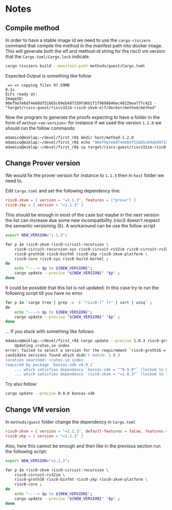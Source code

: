 # Notes

## Compile method

In order to have a stable image id we need to use the `cargo-risczero` command that compile
the method in the manifest path into docker image. This will generate both the elf and method-id
string for the risc0 vm version that the `Cargo.toml/Cargo.lock` indicate.

```sh
cargo risczero build --manifest-path methods/guest/Cargo.toml
```

Expected Output is something like follow

```text
 => => copying files 97.59MB                                                                                                                                                  0.1s
ELFs ready at:
ImageID: 90ef9a7e6df4e68df51665c69eb497339fd6b1f1f9698846ec4922bea777c422 - "target/riscv-guest/riscv32im-risc0-zkvm-elf/docker/method/method"
```

Now the program to generate the proofs expecting to have a folder in the form of `method-<vm-version>`: for instance if
we used the version `1.2.0` we should run the follow commands:

```sh
mdamico@miklap:~/devel/first_r0$ mkdir host/method-1.2.0
mdamico@miklap:~/devel/first_r0$ echo "90ef9a7e6df4e68df51665c69eb497339fd6b1f1f9698846ec4922bea777c422" > host/method-1.2.0/info.txt
mdamico@miklap:~/devel/first_r0$ cp target/riscv-guest/riscv32im-risc0-zkvm-elf/docker/method/method host/method-1.2.0/
```

## Change Prover version

We would fix the prover version for instance to `1.1.3` then in `host` folder we need to.

Edit `Cargo.toml` and set the following dependency line:

```toml
risc0-zkvm = { version = "=1.1.3", features = ["prove"] }
risc0-zkp = { version = "=1.1.3" }
```

This should be enough in most of the case but maybe in the next version the list can increase
due some new incompatibility (risc0 doesn't respect the semantic versioning :cry:). A workaround 
can be use the  follow script

```sh
export NEW_VERSION="1.1.3";

for p in risc0-zkvm risc0-circuit-recursion \
    risc0-circuit-recursion-sys risc0-circuit-rv32im risc0-circuit-rv32im-sys \
    risc0-groth16 risc0-binfmt risc0-zkp risc0-zkvm-platform \
    risc0-core risc0-sys risc0-build-kernel ;
do
    echo "----> $p to ${NEW_VERSION}";
    cargo update --precise "${NEW_VERSION}" "$p" ; 
done
```

It could be possible that this list is not updated. In this case try to run the
following script till you have no error.

```sh
for p in `cargo tree | grep -o -E "risc0-[^ ]+" | sort | uniq` ; 
do 
    echo "----> $p to ${NEW_VERSION}";
    cargo update --precise "${NEW_VERSION}" "$p" ; 
done
```

... If you stuck with something like follows:

```sh
mdamico@miklap:~/devel/first_r0$ cargo update --precise 1.0.3 risc0-groth16
    Updating crates.io index
error: failed to select a version for the requirement `risc0-groth16 = "^1.1.0-rc.1"`
candidate versions found which didn't match: 1.0.3
location searched: crates.io index
required by package `bonsai-sdk v0.9.1`
    ... which satisfies dependency `bonsai-sdk = "^0.9.0"` (locked to 0.9.1) of package `risc0-zkvm v1.0.3`
    ... which satisfies dependency `risc0-zkvm = "=1.0.3"` (locked to 1.0.3) of package `host v0.1.0 (/home/mdamico/devel/first_r0/host)`
```

Try also follow:

```sh
cargo update --precise 0.9.0 bonsai-sdk
```

## Change VM version

In `methods/guest` folder change the dependency in `Cargo.toml`

```toml
risc0-zkvm = { version = "=1.1.3", default-features = false, features = ['std'] }
risc0-zkp = { version = "=1.1.3" }
```

Also, here this cannot be enough and then like in the previous section run the following script:

```sh
export NEW_VERSION="=1.1.3";

for p in risc0-zkvm risc0-circuit-recursion \
    risc0-circuit-rv32im \
    risc0-groth16 risc0-binfmt risc0-zkp risc0-zkvm-platform \
    risc0-core ;
do
    echo "----> $p to ${NEW_VERSION}";
    cargo update --precise "${NEW_VERSION}" "$p" ; 
done
```
